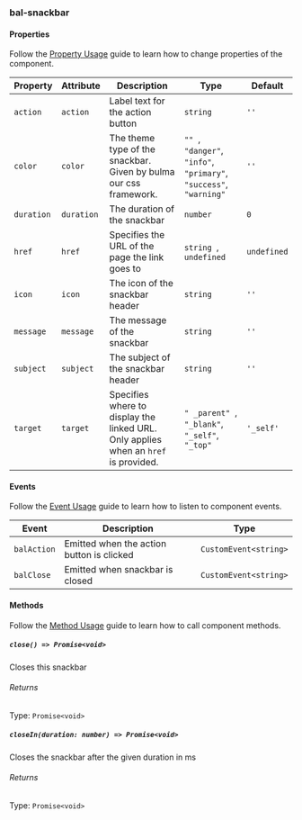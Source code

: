 ### bal-snackbar
 
#### Properties

Follow the [Property Usage](https://design.baloise.dev/?path=/docs/implementation-property--page) guide to learn how to change properties of the component.

| Property   | Attribute  | Description                                                                         | Type                                                                        | Default     |
| ---------- | ---------- | ----------------------------------------------------------------------------------- | --------------------------------------------------------------------------- | ----------- |
| `action`   | `action`   | Label text for the action button                                                    | `string`                                                                    | `''`        |
| `color`    | `color`    | The theme type of the snackbar. Given by bulma our css framework.                   | `"" `, ` "danger" `, ` "info" `, ` "primary" `, ` "success" `, ` "warning"` | `''`        |
| `duration` | `duration` | The duration of the snackbar                                                        | `number`                                                                    | `0`         |
| `href`     | `href`     | Specifies the URL of the page the link goes to                                      | `string `, ` undefined`                                                     | `undefined` |
| `icon`     | `icon`     | The icon of the snackbar header                                                     | `string`                                                                    | `''`        |
| `message`  | `message`  | The message of the snackbar                                                         | `string`                                                                    | `''`        |
| `subject`  | `subject`  | The subject of the snackbar header                                                  | `string`                                                                    | `''`        |
| `target`   | `target`   | Specifies where to display the linked URL. Only applies when an `href` is provided. | `" _parent" `, ` "_blank" `, ` "_self" `, ` "_top"`                         | `'_self'`   |


#### Events

Follow the [Event Usage](https://design.baloise.dev/?path=/docs/implementation-event--page) guide to learn how to listen to component events.

| Event       | Description                               | Type                  |
| ----------- | ----------------------------------------- | --------------------- |
| `balAction` | Emitted when the action button is clicked | `CustomEvent<string>` |
| `balClose`  | Emitted when snackbar is closed           | `CustomEvent<string>` |


#### Methods

Follow the [Method Usage](https://design.baloise.dev/?path=/docs/implementation-method--page) guide to learn how to call component methods.

##### `close() => Promise<void>`

Closes this snackbar

###### Returns

Type: `Promise<void>`



##### `closeIn(duration: number) => Promise<void>`

Closes the snackbar after the given duration in ms

###### Returns

Type: `Promise<void>`




 